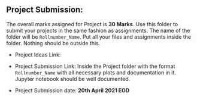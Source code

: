 ## Project Submission:

The overall marks assigned for Project is **30 Marks**. Use this folder to submit your projects in the same fashion as assignments. The name of the folder will be `Rollnumber_Name`. Put all your files and assignments inside the folder. Nothing should be outside this.

- Project Ideas Link: 

- Project Submission Link: Inside the Project folder with the format `Rollnumber_Name` with all necessary plots and documentation in it. Jupyter notebook should be well documented. 

- Project Submission date: **20th April 2021 EOD**
